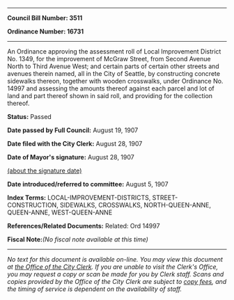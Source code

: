

********

**Council Bill Number: 3511**
   
**Ordinance Number: 16731**
********

 An Ordinance approving the assessment roll of Local Improvement District No. 1349, for the improvement of McGraw Street, from Second Avenue North to Third Avenue West; and certain parts of certain other streets and avenues therein named, all in the City of Seattle, by constructing concrete sidewalks thereon, together with wooden crosswalks, under Ordinance No. 14997 and assessing the amounts thereof against each parcel and lot of land and part thereof shown in said roll, and providing for the collection thereof.

**Status:** Passed
   
**Date passed by Full Council:** August 19, 1907
   
**Date filed with the City Clerk:** August 28, 1907
   
**Date of Mayor's signature:** August 28, 1907
   
[(about the signature date)](/~public/approvaldate.htm)
   
   
   
**Date introduced/referred to committee:** August 5, 1907
   
   
**Index Terms:** LOCAL-IMPROVEMENT-DISTRICTS, STREET-CONSTRUCTION, SIDEWALKS, CROSSWALKS, NORTH-QUEEN-ANNE, QUEEN-ANNE, WEST-QUEEN-ANNE

**References/Related Documents:** Related: Ord 14997

**Fiscal Note:**_(No fiscal note available at this time)_
********

_No text for this document is available on-line. You may view this document at [the Office of the City Clerk](http://www.seattle.gov/leg/clerk/contactUs.htm). If you are unable to visit the Clerk's Office, you may request a copy or scan be made for you by Clerk staff. Scans and copies provided by the Office of the City Clerk are subject to [copy fees](http://clerk.seattle.gov/~public/clerkfees.htm), and the timing of service is dependent on the availability of staff._


